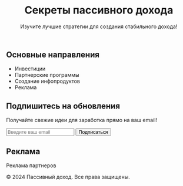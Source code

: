 <html lang="en">
<head>
    <script async src="https://pagead2.googlesyndication.com/pagead/js/adsbygoogle.js?client=ca-pub-5998590826140228"
     crossorigin="anonymous"></script>
    <meta name="description" content="Узнайте лучшие стратегии для создания пассивного дохода: инвестиции, партнерские программы и многое другое.">
<meta name="keywords" content="пассивный доход, заработок онлайн, инвестиции, партнерские программы">
<meta name="author" content="Ваше Имя">
    <meta charset="UTF-8">
    <meta name="viewport" content="width=device-width, initial-scale=1.0">
    <link rel="stylesheet" href="styles.css">
</head>
<body>
    <header>
        <h1>Секреты пассивного дохода</h1>
        <p>Изучите лучшие стратегии для создания стабильного дохода!</p>
    </header>
    <main>
        <section class="content">
            <h2>Основные направления</h2>
            <ul>
                <li>Инвестиции</li>
                <li>Партнерские программы</li>
                <li>Создание инфопродуктов</li>
                <li>Реклама</li>
            </ul>
        </section>
        <section class="subscribe">
            <h2>Подпишитесь на обновления</h2>
            <p>Получайте свежие идеи для заработка прямо на ваш email!</p>
            <form action="https://example.com/subscribe" method="post">
                <input type="email" name="email" placeholder="Введите ваш email" required>
                <button type="submit">Подписаться</button>
            </form>
        </section>
        <section class="ads">
            <h2>Реклама</h2>
            <!-- Здесь может быть вставлен блок рекламы Google AdSense -->
            <p>Реклама партнеров</p>
        </section>
    </main>
    <footer>
        <p>&copy; 2024 Пассивный доход. Все права защищены.</p>
    </footer>
</body>
</html>
